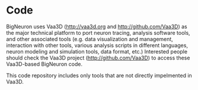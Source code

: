 # Code

BigNeuron uses Vaa3D (http://vaa3d.org and http://github.com/Vaa3D) as the major technical platform to port neuron tracing, analysis software tools, and other associated tools (e.g. data visualization and management, interaction with other tools, various analysis scripts in different languages, neuron modeling and simulation tools, data format, etc.) Interested people should check the Vaa3D project (http://github.com/Vaa3D) to access these Vaa3D-based BigNeuron code.

This code repository includes only tools that are not directly impelmented in Vaa3D.


